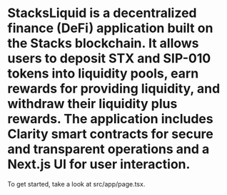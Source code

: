 # StacksLiquid is a decentralized finance (DeFi) application built on the Stacks blockchain. It allows users to deposit STX and SIP-010 tokens into liquidity pools, earn rewards for providing liquidity, and withdraw their liquidity plus rewards. The application includes Clarity smart contracts for secure and transparent operations and a Next.js UI for user interaction.



To get started, take a look at src/app/page.tsx.
